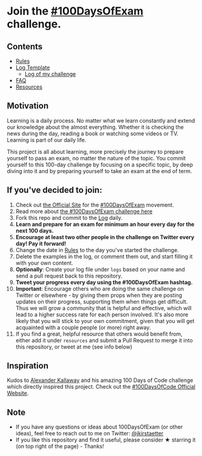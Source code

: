 # Join the [#100DaysOfExam](https://www.100daysofexam.com/) challenge.

## Contents
* [Rules](rules.md)
* [Log Template](log.md)
  * [Log of my challenge](logs/jochen-kirstaetter.md)
* [FAQ](faq.md)
* [Resources](resources.md)

## Motivation
Learning is a daily process. No matter what we learn constantly and extend our knowledge about the almost everything. Whether it is checking the news during the day, reading a book or watching some videos or TV. Learning is part of our daily life.

This project is all about learning, more precisely the journey to prepare yourself to pass an exam, no matter the nature of the topic. You commit yourself to this 100-day challenge by focusing on a specific topic, by deep diving into it and by preparing yourself to take an exam at the end of term.

## If you've decided to join:
1. Check out [the Official Site](https://www.100daysofexam.com/) for the [#100DaysOfExam](https://twitter.com/hashtag/100daysofexam) movement.
1. Read more about [the #100DaysOfExam challenge here](https://www.100daysofexam.com/)
1. Fork this repo and commit to the [Log](log.md) daily.
1. **Learn and prepare for an exam for minimum an hour every day for the next 100 days.**
1. **Encourage at least two other people in the challenge on Twitter every day! Pay it forward!**
1. Change the date in [Rules](rules.md) to the day you've started the challenge.
1. Delete the examples in the log, or comment them out, and start filling it with your own content.
1. **Optionally**: Create your log file under `logs` based on your name and send a pull request back to this repository.
1. **Tweet your progress every day using the #100DaysOfExam hashtag.**
1. **Important**: Encourage others who are doing the same challenge on Twitter or elsewhere - by giving them props when they are posting updates on their progress, supporting them when things get difficult. Thus we will grow a community that is helpful and effective, which will lead to a higher success rate for each person involved. It's also more likely that you will stick to your own commitment, given that you will get acquainted with a couple people (or more) right away.
1. If you find a great, helpful resource that others would benefit from, either add it under `resources` and submit a Pull Request to merge it into this repository, or tweet at me (see info below)

## Inspiration
Kudos to [Alexander Kallaway](https://twitter.com/ka11away) and his amazing 100 Days of Code challenge which directly inspired this project. Check out the [#100DaysOfCode Official Website](http://www.100daysofcode.com/).

## Note
* If you have any questions or ideas about 100DaysOfExam (or other ideas), feel free to reach out to me on Twitter: [@jkirstaetter](https://twitter.com/jkirstaetter)
* If you like this repository and find it useful, please consider &#9733; starring it (on top right of the page) - Thanks!
